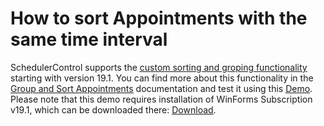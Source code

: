 
# How to sort Appointments with the same time interval
<p>SchedulerControl supports the  <a href="https://www.devexpress.com/subscriptions/new-2019-1.xml#xtrascheduler"><u>custom sorting and groping functionality</u></a> starting with version 19.1. You can find more about this functionality in the <a href="http://newdoc.devexpress.devx/WindowsForms/1753/controls-and-libraries/scheduler/appointments?v=19.1#group-and-sort-appointments"><u>Group and Sort Appointments</u></a> documentation and test it using this <a href="dxdemo://Win/XtraScheduler/MainDemo/TimelineViewModule"><u>Demo</u></a>. Please note that this demo requires installation of WinForms Subscription v19.1, which can be downloaded there: <a href="https://www.devexpress.com/ClientCenter/DownloadManager/"><u>Download</u></a>.</p>
